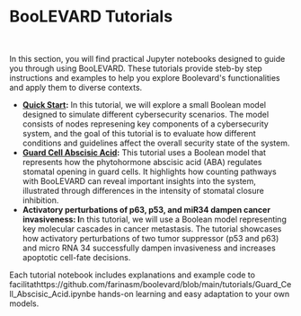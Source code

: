 <h1 style="margin-bottom: 50px;">BooLEVARD Tutorials</h1>
In this section, you will find practical Jupyter notebooks designed to guide you through using BooLEVARD. These tutorials provide steb-by step instructions and examples to help you explore Boolevard's functionalities and apply them to diverse contexts.


* **[Quick Start](https://github.com/farinasm/boolevard/blob/main/tutorials/Quick_Start.ipynb):** In this tutorial, we will explore a small Boolean model designed to simulate different cybersecurity scenarios. The model consists of nodes represening key components of a cybersecurity system, and the goal of this tutorial is to evaluate how different conditions and guidelines affect the overall security state of the system.
* **[Guard Cell Abscisic Acid](https://github.com/farinasm/boolevard/blob/main/tutorials/Guard_Cell_Abscisic_Acid.ipynb):** This tutorial uses a Boolean model that represents how the phytohormone abscisic acid (ABA) regulates stomatal opening in guard cells. It highlights how counting pathways with BooLEVARD can reveal important insights into the system, illustrated through differences in the intensity of stomatal closure inhibition.
* **Activatory perturbations of p63, p53, and miR34 dampen cancer invasiveness: I**n this tutorial, we will use a Boolean model representing key molecular cascades in cancer metastasis. The tutorial showcases how activatory perturbations of two tumor suppressor (p53 and p63) and micro RNA 34 successfully dampen invasiveness and increases apoptotic cell-fate decisions.

Each tutorial notebook includes explanations and example code to facilitathttps://github.com/farinasm/boolevard/blob/main/tutorials/Guard_Cell_Abscisic_Acid.ipynbe hands-on learning and easy adaptation to your own models.
